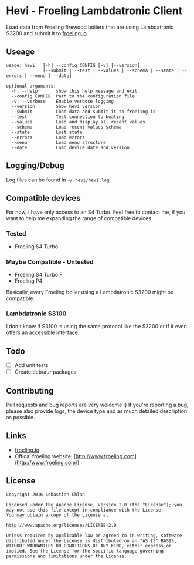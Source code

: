 # Hevi - Froeling Lambdatronic Client

Load data from Froeling firewood boilers that are using Lambdatronic S3200 and submit it to [froeling.io](https://froeling.io). 

## Useage

```
usage: hevi   [-h] --config CONFIG [-v] [--version]
              [--submit | --test | --values | --schema | --state | --errors | --menu | --date]

optional arguments:
  -h, --help       show this help message and exit
  --config CONFIG  Path to the configuration file
  -v, --verbose    Enable verbose logging
  --version        Show hevi version
  --submit         Load data and submit it to froeling.io
  --test           Test connection to heating
  --values         Load and display all recent values
  --schema         Load recent values schema
  --state          Lost state
  --errors         Load errors
  --menu           Load menu structure
  --date           Load device date and version
```

## Logging/Debug

Log files can be found in `~/.hevi/hevi.log`.

## Compatible devices

For now, I have only access to an S4 Turbo. Feel free to contact me, if you want to help me expanding the range of compatible devices.

### Tested
 - Froeling S4 Turbo

### Maybe Compatible - Untested
 - Froeling S4 Turbo F
 - Froeling P4

Basically, every Froeling boiler using a Lambdatronic S3200 might be compatible.   

### Lambdatronic S3100

I don't know if S3100 is using the same protocol like the S3200 or if it even offers an accessible interface.

## Todo

- [ ] Add unit tests
- [ ] Create deb/aur packages 

## Contributing 

Pull requests and bug reports are very welcome :)
If you're reporting a bug, please also provide logs, the device type and as much detailed description as possible.  

## Links

- [froeling.io](https://froeling.io)
- Offical froeling website: [http://www.froeling.com](http://www.froeling.com/)

## License 

```
Copyright 2016 Sebastian Chlan

Licensed under the Apache License, Version 2.0 (the "License"); you may not use this file except in compliance with the License.
You may obtain a copy of the License at

http://www.apache.org/licenses/LICENSE-2.0

Unless required by applicable law or agreed to in writing, software distributed under the License is distributed on an "AS IS" BASIS, WITHOUT WARRANTIES OR CONDITIONS OF ANY KIND, either express or implied. See the License for the specific language governing permissions and limitations under the License.
```
